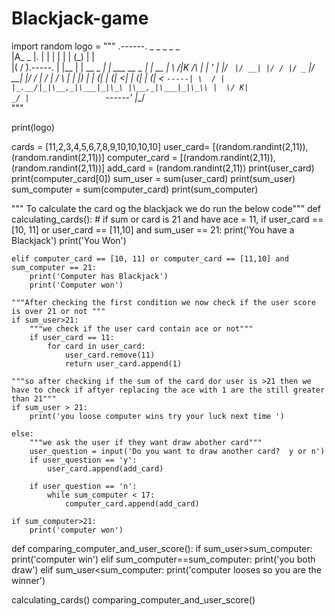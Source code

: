 # Blackjack-game
import random
logo = """
.------.            _     _            _    _            _    
|A_  _ |.          | |   | |          | |  (_)          | |   
|( \/ ).-----.     | |__ | | __ _  ___| | ___  __ _  ___| | __
| \  /|K /\  |     | '_ \| |/ _` |/ __| |/ / |/ _` |/ __| |/ /
|  \/ | /  \ |     | |_) | | (_| | (__|   <| | (_| | (__|   < 
`-----| \  / |     |_.__/|_|\__,_|\___|_|\_\ |\__,_|\___|_|\_\\
      |  \/ K|                            _/ |                
      `------'                           |__/           
"""

print(logo)

cards = [11,2,3,4,5,6,7,8,9,10,10,10,10]
user_card= [(random.randint(2,11)),(random.randint(2,11))]
computer_card = [(random.randint(2,11)),(random.randint(2,11))]
add_card = (random.randint(2,11))
print(user_card)
print(computer_card[0])
sum_user = sum(user_card)
print(sum_user)
sum_computer = sum(computer_card)
print(sum_computer)



""" To calculate the card og the blackjack we do run the below code"""
def calculating_cards():
    # if sum or card is 21 and have ace = 11, 
    if user_card == [10, 11] or user_card == [11,10] and sum_user == 21:
        print('You have a Blackjack')
        print('You Won')

    elif computer_card == [10, 11] or computer_card == [11,10] and sum_computer == 21:
        print('Computer has Blackjack')
        print('Computer won')

    """After checking the first condition we now check if the user score is over 21 or not """
    if sum_user>21:
        """we check if the user card contain ace or not"""
        if user_card == 11:
            for card in user_card:
                user_card.remove(11)
                return user_card.append(1)

    """so after checking if the sum of the card dor user is >21 then we have to check if aftyer replacing the ace with 1 are the still greater than 21"""
    if sum_user > 21:
        print('you loose computer wins try your luck next time ')

    else:
        """we ask the user if they want draw abother card"""
        user_question = input('Do you want to draw another card?  y or n')
        if user_question == 'y':
            user_card.append(add_card)

        if user_question == 'n':
            while sum_computer < 17:
                computer_card.append(add_card)

    if sum_computer>21:
        print('computer won')


def comparing_computer_and_user_score():
    if sum_user>sum_computer:
        print('computer win')
    elif sum_computer==sum_computer:
        print('you both draw')
    elif sum_user<sum_computer:
        print('computer looses so you are the winner')




calculating_cards()
comparing_computer_and_user_score()
